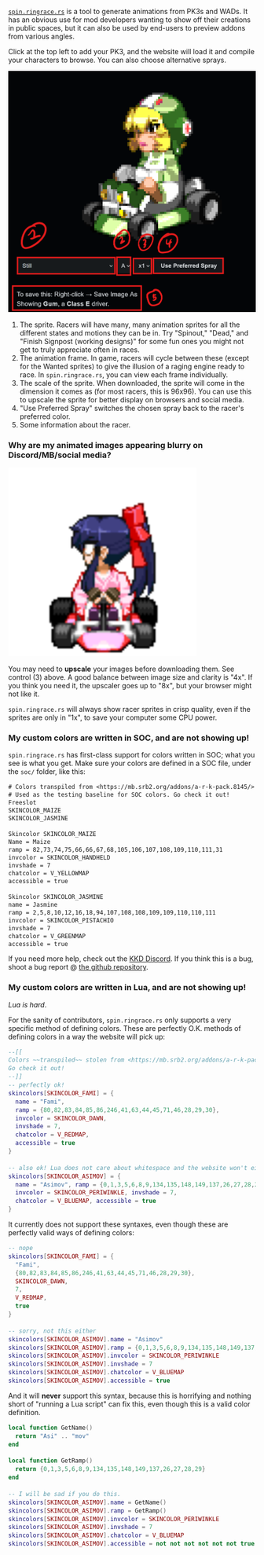 [`spin.ringrace.rs`](https://spin.ringrace.rs/) is a tool to generate
animations from PK3s and WADs. It has an obvious use for mod developers wanting
to show off their creations in public spaces, but it can also be used by
end-users to preview addons from various angles.

Click at the top left to add your PK3, and the website will load it and compile
your characters to browse. You can also choose alternative sprays.

![controls](https://raw.githubusercontent.com/frostu8/spingen/refs/heads/main/docs/controls.png)

1. The sprite. Racers will have many, many animation sprites for all the
different states and motions they can be in. Try "Spinout," "Dead," and
"Finish Signpost (working designs)" for some fun ones you might not get to
truly appreciate often in races.
2. The animation frame. In game, racers will cycle between these (except for
the Wanted sprites) to give the illusion of a raging engine ready to race. In
`spin.ringrace.rs`, you can view each frame individually.
3. The scale of the sprite. When downloaded, the sprite will come in the
dimension it comes as (for most racers, this is 96x96). You can use this to
upscale the sprite for better display on browsers and social media.
4. "Use Preferred Spray" switches the chosen spray back to the racer's
preferred color.
5. Some information about the racer.

### Why are my animated images appearing blurry on Discord/MB/social media?
<img
  src="https://raw.githubusercontent.com/frostu8/spingen/refs/heads/main/docs/sakura.gif"
  alt="sakura spinning"
  width="384"
  height="384"
/>

You may need to **upscale** your images before downloading them. See control
(3) above. A good balance between image size and clarity is "4x". If you think
you need it, the upscaler goes up to "8x", but your browser might not like it.

`spin.ringrace.rs` will always show racer sprites in crisp quality, even if the
sprites are only in "1x", to save your computer some CPU power.

### My custom colors are written in SOC, and are not showing up!
`spin.ringrace.rs` has first-class support for colors written in SOC; what you
see is what you get. Make sure your colors are defined in a SOC file, under the
`soc/` folder, like this:

```soc
# Colors transpiled from <https://mb.srb2.org/addons/a-r-k-pack.8145/>
# Used as the testing baseline for SOC colors. Go check it out!
Freeslot
SKINCOLOR_MAIZE
SKINCOLOR_JASMINE

Skincolor SKINCOLOR_MAIZE
Name = Maize
ramp = 82,73,74,75,66,66,67,68,105,106,107,108,109,110,111,31
invcolor = SKINCOLOR_HANDHELD
invshade = 7
chatcolor = V_YELLOWMAP
accessible = true

Skincolor SKINCOLOR_JASMINE
name = Jasmine
ramp = 2,5,8,10,12,16,18,94,107,108,108,109,109,110,110,111
invcolor = SKINCOLOR_PISTACHIO
invshade = 7
chatcolor = V_GREENMAP
accessible = true
```

If you need more help, check out the
[KKD Discord](https://www.kartkrew.org/discord/). If you think this is a bug,
shoot a bug report @
[the github repository](https://github.com/frostu8/spingen).

### My custom colors are written in Lua, and are not showing up!
*Lua is hard*.

For the sanity of contributors, `spin.ringrace.rs` only supports a very
specific method of defining colors. These are perfectly O.K. methods of
defining colors in a way the website will pick up:

```lua
--[[
Colors ~~transpiled~~ stolen from <https://mb.srb2.org/addons/a-r-k-pack.8145/>
Go check it out!
--]]
-- perfectly ok!
skincolors[SKINCOLOR_FAMI] = {
  name = "Fami",
  ramp = {80,82,83,84,85,86,246,41,63,44,45,71,46,28,29,30},
  invcolor = SKINCOLOR_DAWN,
  invshade = 7,
  chatcolor = V_REDMAP,
  accessible = true
}

-- also ok! Lua does not care about whitespace and the website won't either.
skincolors[SKINCOLOR_ASIMOV] = {
  name = "Asimov", ramp = {0,1,3,5,6,8,9,134,135,148,149,137,26,27,28,29},
  invcolor = SKINCOLOR_PERIWINKLE, invshade = 7,
  chatcolor = V_BLUEMAP, accessible = true
}
```

It currently does not support these syntaxes, even though these are perfectly
valid ways of defining colors:

```lua
-- nope
skincolors[SKINCOLOR_FAMI] = {
  "Fami",
  {80,82,83,84,85,86,246,41,63,44,45,71,46,28,29,30},
  SKINCOLOR_DAWN,
  7,
  V_REDMAP,
  true
}

-- sorry, not this either
skincolors[SKINCOLOR_ASIMOV].name = "Asimov"
skincolors[SKINCOLOR_ASIMOV].ramp = {0,1,3,5,6,8,9,134,135,148,149,137,26,27,28,29}
skincolors[SKINCOLOR_ASIMOV].invcolor = SKINCOLOR_PERIWINKLE
skincolors[SKINCOLOR_ASIMOV].invshade = 7
skincolors[SKINCOLOR_ASIMOV].chatcolor = V_BLUEMAP
skincolors[SKINCOLOR_ASIMOV].accessible = true
```

And it will **never** support this syntax, because this is horrifying and
nothing short of "running a Lua script" can fix this, even though this is a
valid color definition.

```lua
local function GetName()
  return "Asi" .. "mov"
end

local function GetRamp()
  return {0,1,3,5,6,8,9,134,135,148,149,137,26,27,28,29}
end

-- I will be sad if you do this.
skincolors[SKINCOLOR_ASIMOV].name = GetName()
skincolors[SKINCOLOR_ASIMOV].ramp = GetRamp()
skincolors[SKINCOLOR_ASIMOV].invcolor = SKINCOLOR_PERIWINKLE
skincolors[SKINCOLOR_ASIMOV].invshade = 7
skincolors[SKINCOLOR_ASIMOV].chatcolor = V_BLUEMAP
skincolors[SKINCOLOR_ASIMOV].accessible = not not not not not not true
```
